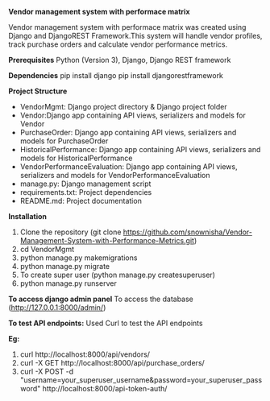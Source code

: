 **Vendor management system with performace matrix**

Vendor management system with performace matrix was created using Django and DjangoREST Framework.This system will handle vendor profiles, track purchase orders and 
calculate vendor performance metrics.

**Prerequisites**
Python (Version 3), Django, Django REST framework

**Dependencies**
pip install django
pip install djangorestframework

**Project Structure**
* VendorMgmt: Django project directory & Django project folder
* Vendor:Django app containing API views, serializers and models for Vendor
* PurchaseOrder: Django app containing API views, serializers and models for PurchaseOrder
* HistoricalPerformance: Django app containing API views, serializers and models for HistoricalPerformance
* VendorPerformanceEvaluation: Django app containing API views, serializers and models for VendorPerformanceEvaluation
* manage.py: Django management script
* requirements.txt: Project dependencies
* README.md: Project documentation

**Installation**
  1. Clone the repository (git clone https://github.com/snownisha/Vendor-Management-System-with-Performance-Metrics.git)
  2. cd VendorMgmt
  3. python manage.py makemigrations
  4. python manage.py migrate
  5. To create super user (python manage.py createsuperuser)
  6. python manage.py runserver

**To access django admin panel**
To access the database (http://127.0.0.1:8000/admin/) 

**To test API endpoints:**
Used Curl to test the API endpoints

**Eg:**
1) curl http://localhost:8000/api/vendors/
2) curl -X GET http://localhost:8000/api/purchase_orders/
3) curl -X POST -d "username=your_superuser_username&password=your_superuser_password" http://localhost:8000/api-token-auth/
